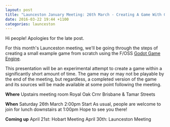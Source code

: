 ```yaml
---
layout: post
title: "Launceston January Meeting: 26th March - Creating A Game With Godot (Royal Oak)"
date: 2016-03-22 19:44 +1100
categories: launceston
---
```


Hi people! Apologies for the late post.


For this month's Launceston meeting, we'll be going through the steps of
creating a small example game from scratch using the F/OSS [Godot Game
Engine](http://godotengine.org/ "http://godotengine.org/" ).


This presentation will be an experimental attempt to create a game within a
significantly short amount of time. The game may or may not be playable by the
end of the meeting, but regardless, a completed version of the game and its
sources will be made available at some point following the meeting.

**Where**
Upstairs meeting room
Royal Oak
Crnr Brisbane & Tamar Streets

**When**
Saturday 26th March
2:00pm Start
As usual, people are welcome to join for lunch downstairs at 1:00pm Hope to
see you there!

**Coming up**
April 21st: Hobart Meeting
April 30th: Launceston Meeting